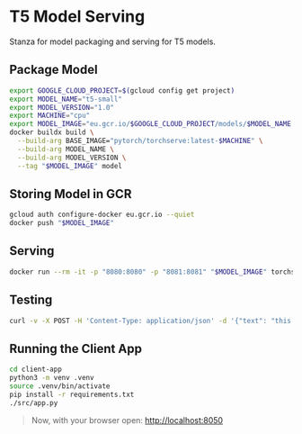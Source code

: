 # T5 Model Serving

Stanza for model packaging and serving for T5 models.

## Package Model

```bash
export GOOGLE_CLOUD_PROJECT=$(gcloud config get project)
export MODEL_NAME="t5-small"
export MODEL_VERSION="1.0"
export MACHINE="cpu"
export MODEL_IMAGE="eu.gcr.io/$GOOGLE_CLOUD_PROJECT/models/$MODEL_NAME:$MODEL_VERSION-$MACHINE"
docker buildx build \
  --build-arg BASE_IMAGE="pytorch/torchserve:latest-$MACHINE" \
  --build-arg MODEL_NAME \
  --build-arg MODEL_VERSION \
  --tag "$MODEL_IMAGE" model
```

## Storing Model in GCR

```bash
gcloud auth configure-docker eu.gcr.io --quiet
docker push "$MODEL_IMAGE"
```

## Serving

```bash
docker run --rm -it -p "8080:8080" -p "8081:8081" "$MODEL_IMAGE" torchserve --start --foreground
```

## Testing

```bash
curl -v -X POST -H 'Content-Type: application/json' -d '{"text": "this is a test sentence", "from": "en", "to": "es"}' "http://0.0.0.0:8080/predictions/$MODEL_NAME/$MODEL_VERSION"
```

## Running the Client App

```bash
cd client-app
python3 -m venv .venv
source .venv/bin/activate
pip install -r requirements.txt
./src/app.py
```

> Now, with your browser open: <http://localhost:8050>
